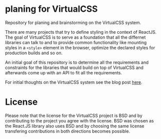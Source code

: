 # planing for VirtualCSS

Repository for planing and brainstorming on the VirtualCSS system.

There are many projects that try to define styling in the context of
ReactJS. The goal of VirtualCSS is to serve as a foundation that all
the differnet libraries can talk to and to provide common functionality
like mounting styles in a `<style>` element in the browser, optimize
the declared styles for production builds and so on.

An initial goal of this repository is to determine all the requirements and
constraints for the libraries that would build on top of VirtualCSS and
afterwards come up with an API to fit all the requirements.

For initial thoughts on the VirtualCSS system see the blog post [here](https://medium.com/@jviereck/modularise-css-the-react-way-1e817b317b04).

# License

Please note that the license for the VirtualCSS project is BSD and 
by contributing to the project you agree with the license. BSD was chosen
as the React.JS library also uses BSD and by choosing the same license
transfering contributions in both directions becomes possible.
